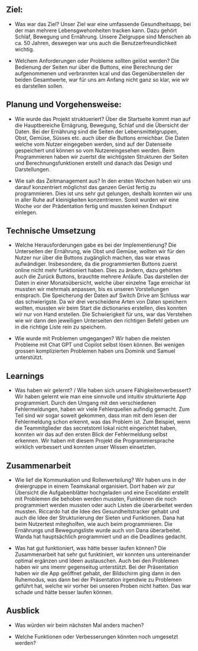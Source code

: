 ## Ziel:
* Was war das Ziel?
Unser Ziel war eine umfassende Gesundheitsapp, bei der man mehrere Lebensgwehonheiten tracken kann. Dazu gehört Schlaf, Bewegung und Ernährung. Unsere Zielgruppe sind Menschen ab ca. 50 Jahren, deswegen war uns auch die Benutzerfreundlichkeit wichtig.

* Welchem Anforderungen oder Probleme sollten gelöst werden?
Die Bedienung der Seiten nur über die Buttons, eine Berechnung der aufgenommenen und verbrannten kcal und das Gegenüberstellen der beiden Gesamtwerte, war für uns am Anfang nicht ganz so klar, wie wir es darstellen sollen.

## Planung und Vorgehensweise:
* Wie wurde das Projekt struktueriert?
Über die Startseite kommt man auf die Hauptbereiche Ernägrung, Bewegung, Schlaf und die Übersicht der Daten. Bei der Ernährung sind die Seiten der Lebensmittelgruppen, Obst, Gemüse, Süsses etc. auch über die Buttons erreichbar. Die Daten welche vom Nutzer eingegeben werden, sind auf der Datenseite gespeichert und können so vom Nutzereingesehen werden.
Beim Programmieren haben wir zuertst die wichtigsten Strukturen der Seiten und Berechnungsfunktionen erstellt und danach das Design und Darstellungen.

* Wie sah das Zeitmanagement aus?
In den ersten Wochen haben wir uns darauf konzentriert möglichst das ganzen Gerüst fertig zu programmieren. Dies ist uns sehr gut gelungen, deshalb konnten wir uns in aller Ruhe auf kleinigkeiten konzentrieren. Somit wurden wir eine Woche vor der Prädentation fertig und mussten keinen Endspurt einlegen.

## Technische Umsetzung
* Welche Herausforderungen gabe es bei der Implementierung?
Die Unterseiten der Ernährung, wie Obst und Gemüse, wollten wir für den Nutzer nur über die Buttons zugänglich machen, das war etwas aufwändiger. Insbesondere, da die programmierten Buttons zuerst online nicht mehr funktioniert haben. Dies zu ändern, dazu gehörten auch die Zurück Buttons, brauchte mehrere Anläufe. Das darstellen der Daten in einer Monatsübersicht, welche über einzelne Tage erreichar ist mussten wir mehrmals anpassen, bis es unseren Vorstellungen entsprach. Die Speicherung der Daten auf Switch Drive am Schluss war das schwierigste. Da wir drei verscheidene Arten von Daten speichern wollten, mussten wir beim Start die dictionaries erstellen, dies konnten wir nur von Hand erstellen. Die Schwierigkeit für uns, war das Verstehen wie wir dann den jeweiligen Unterseiten den richtigen Befehl geben um in die richtige Liste rein zu speichern.

* Wie wurde mit Problemen umgegangen?
Wir haben die meisten Probleme mit Chat GPT und Copilot selbst lösen können. Bei wenigen grossen komplizierten Problemen haben uns Dominik und Samuel unterstützt.

## Learnings
* Was haben wir gelernt? / Wie haben sich unsere Fähigkeitenverbessert?
Wir haben gelernt wie man eine sinnvolle und intuitiv strukturierte App programmiert.
Durch den Umgang mit den verschiedenen Fehlermeldungen, haben wir viele Fehlerquellen aufindig gemacht. Zum Teil sind wir sogar soweit gekommen, dass man mit dem lesen der Fehlermeldung schon erkennt, was das Problem ist. Zum Beispiel, wenn die Teammitglieder das secretstoml lokal nicht eingerichtet haben, konnten wir das auf den ersten Blick der Fehlermeldung selbst erkennen. Wir haben mit diesem Projekt die Programmiersprache wirklich verbessert und konnten unser Wissen einsetzten.

## Zusammenarbeit
* Wie lief die Kommunkation und Rollenverteilung?
Wir haben uns in der dreiergruppe in einem Teamskanal organisiert. Dort haben wir zur Übersicht die Aufgabenblätter hochgeladen und eine Exceldatei erstellt mit Problemen die behoben werden mussten, Funktionen die noch programmiert werden mussten oder auch Listen die überarbeitet werden mussten. Riccardo hat die Idee des Gesundheitstracker gehabt und auch die Idee der Strukturierung der Sieten und Funktionen. Dana hat beim Nutzertest mitegholfen, wie auch beim programmieren. Die Ernährungs und Bewegungsliste wurde auch von Dana überarbeitet. Wanda hat hauptsächlich programmiert und an die Deadlines gedacht.

* Was hat gut funktioniert, was hätte besser laufen können?
Die Zusammenarbeit hat sehr gut funktiniert, wir konnten uns untereinander optimal ergänzen und Ideen austauschen. Auch bei den Problemen haben wir uns imemr gegenseitug unterstützt. Bei der Präsentation haben wir die App geöffnet gehabt, der Bildschirm ging dann in den Ruhemodus, was dann bei der Präsentation irgendwie zu Problemen geführt hat, welche wir vorher bei unseren Proben nicht hatten. Das war schade und hätte besser laufen können.

## Ausblick
* Was würden wir beim nächsten Mal anders machen?

* Welche Funktionen oder Verbesserungen könnten noch umgesetzt werden?